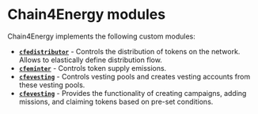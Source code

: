 # Chain4Energy modules

Chain4Energy implements the following custom modules:

* **[`cfedistributor`](./cfedistributor)** - Controls the distribution of tokens on the network. Allows to elastically define distribution flow.
* **[`cfeminter`](./cfeminter)** - Controls token supply emissions.
* **[`cfevesting`](./cfevesting)** - Controls vesting pools and creates vesting accounts from these vesting pools.
* **[`cfevesting`](./cfeclaim)** - Provides the functionality of creating campaigns, adding
  missions, and claiming tokens based on pre-set conditions.
